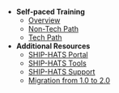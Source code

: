 - **Self-paced Training**
  - [Overview](./self-paced-trainings/overview)
  - [Non-Tech Path](./self-paced-trainings/non-tech-path.md)
  - [Tech Path](./self-paced-trainings/tech-path.md)
- **Additional Resources**
  - [SHIP-HATS Portal](https://docs.developer.tech.gov.sg/docs/ship-hats-portal/#/ship-hats-portal-overview) 
  - [SHIP-HATS Tools](https://docs.developer.tech.gov.sg/docs/ship-hats-tools/#/tools-overview) 
  - [SHIP-HATS Support](https://docs.developer.tech.gov.sg/docs/ship-hats-support/)
  - [Migration from 1.0 to 2.0](https://docs.developer.tech.gov.sg/docs/ship-hats-migration/)  
  

<!--
  - [DevSecOps](./self-paced-trainings/devsecops.md)
  - [What is SHIP-HATS?](./self-paced-trainings/what-is-ship-hats.md)
  - [Know Your Tools](./self-paced-trainings/know-your-tools.md)
  - [Know Your Platform](./self-paced-trainings/know-your-platform.md)
-->
<!--
  - [New Self-paced trainings](self-paced-trainings-new)
  - [Overview](training)
  - [Step 1: Subscribe to SH](./onboarding/techbiz.md)
  - [Onboarding to SHIP-HATS Portal](./onboarding/sh-to-gl.md)
  - [NewOnboarding](onboarding) 
  - [TechPass FAQs](techpass-faqs)    
  - [SEED FAQs](seed-faqs)
  - [Runners](runners)
  - [Tooling Strategy](tooling-strategy)
  - [Roadmap](roadmap)

**Web App Tutorial**
  - [Overview](web-app-tutorial)
  - [Configure CI/CD Pipeline](configure-ci-cd-pipeline)
  - [Additional resources](additional-resources)

**CI/CD Pipeline**
  - [CI/CD pipeline](ci-cd-pipeline)  
  - [Pipeline templates](pipeline-templates)
  - [Sample pipeline](sample-pipeline)
-->  